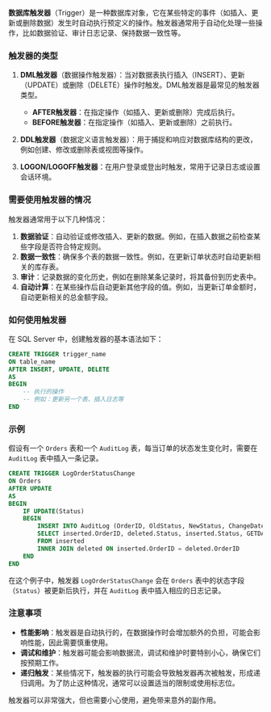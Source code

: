 **数据库触发器**（Trigger）是一种数据库对象，它在某些特定的事件（如插入、更新或删除数据）发生时自动执行预定义的操作。触发器通常用于自动化处理一些操作，比如数据验证、审计日志记录、保持数据一致性等。

### 触发器的类型

1. **DML触发器**（数据操作触发器）：当对数据表执行插入（INSERT）、更新（UPDATE）或删除（DELETE）操作时触发。DML触发器是最常见的触发器类型。
   - **AFTER触发器**：在指定操作（如插入、更新或删除）完成后执行。
   - **BEFORE触发器**：在指定操作（如插入、更新或删除）之前执行。

2. **DDL触发器**（数据定义语言触发器）：用于捕捉和响应对数据库结构的更改，例如创建、修改或删除表或视图等操作。
   
3. **LOGON/LOGOFF触发器**：在用户登录或登出时触发，常用于记录日志或设置会话环境。

### 需要使用触发器的情况

触发器通常用于以下几种情况：
1. **数据验证**：自动验证或修改插入、更新的数据。例如，在插入数据之前检查某些字段是否符合特定规则。
2. **数据一致性**：确保多个表的数据一致性。例如，在更新订单状态时自动更新相关的库存表。
3. **审计**：记录数据的变化历史，例如在删除某条记录时，将其备份到历史表中。
4. **自动计算**：在某些操作后自动更新其他字段的值。例如，当更新订单金额时，自动更新相关的总金额字段。

### 如何使用触发器

在 SQL Server 中，创建触发器的基本语法如下：

```sql
CREATE TRIGGER trigger_name
ON table_name
AFTER INSERT, UPDATE, DELETE
AS
BEGIN
    -- 执行的操作
    -- 例如：更新另一个表、插入日志等
END
```

### 示例

假设有一个 `Orders` 表和一个 `AuditLog` 表，每当订单的状态发生变化时，需要在 `AuditLog` 表中插入一条记录。

```sql
CREATE TRIGGER LogOrderStatusChange
ON Orders
AFTER UPDATE
AS
BEGIN
    IF UPDATE(Status)
    BEGIN
        INSERT INTO AuditLog (OrderID, OldStatus, NewStatus, ChangeDate)
        SELECT inserted.OrderID, deleted.Status, inserted.Status, GETDATE()
        FROM inserted
        INNER JOIN deleted ON inserted.OrderID = deleted.OrderID
    END
END
```

在这个例子中，触发器 `LogOrderStatusChange` 会在 `Orders` 表中的状态字段（`Status`）被更新后执行，并在 `AuditLog` 表中插入相应的日志记录。

### 注意事项
- **性能影响**：触发器是自动执行的，在数据操作时会增加额外的负担，可能会影响性能，因此需要慎重使用。
- **调试和维护**：触发器可能会影响数据流，调试和维护时要特别小心，确保它们按预期工作。
- **递归触发**：某些情况下，触发器的执行可能会导致触发器再次被触发，形成递归调用。为了防止这种情况，通常可以设置适当的限制或使用标志位。

触发器可以非常强大，但也需要小心使用，避免带来意外的副作用。